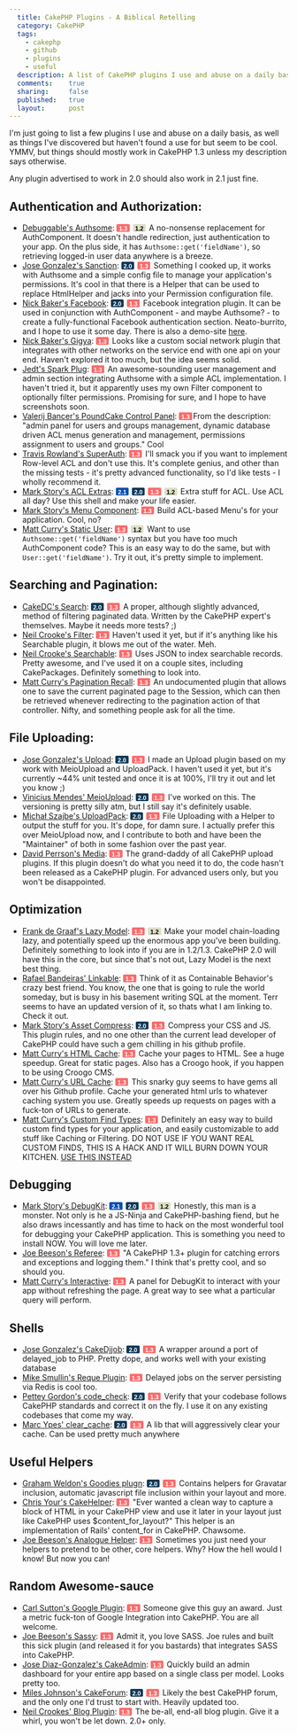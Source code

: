```yaml
---
  title: CakePHP Plugins - A Biblical Retelling
  category: CakePHP
  tags:
    - cakephp
    - github
    - plugins
    - useful
  description: A list of CakePHP plugins I use and abuse on a daily basis, as well as things I've discovered but haven't found a use for but seem to be cool.
  comments:    true
  sharing:     false
  published:   true
  layout:      post
---
```


I'm just going to list a few plugins I use and abuse on a daily basis, as well as things I've discovered but haven't found a use for but seem to be cool. YMMV, but things should mostly work in CakePHP 1.3 unless my description says otherwise.

Any plugin advertised to work in 2.0 should also work in 2.1 just fine.

## Authentication and Authorization:

- [Debuggable's Authsome](https://github.com/felixge/cakephp-authsome): <a href="https://github.com/felixge/cakephp-authsome" class="cake-version version-13">1.3</a> <a href="https://github.com/felixge/cakephp-authsome" class="cake-version version-12">1.2</a> A no-nonsense replacement for AuthComponent. It doesn't handle redirection, just authentication to your app. On the plus side, it has `Authsome::get('fieldName')`, so retrieving logged-in user data anywhere is a breeze.
- [Jose Gonzalez's Sanction](https://github.com/josegonzalez/sanction): <a href="https://github.com/josegonzalez/sanction/tree/2.0" class="cake-version version-20">2.0</a> <a href="https://github.com/josegonzalez/sanction" class="cake-version version-13">1.3</a> Something I cooked up, it works with Authsome and a simple config file to manage your application's permissions. It's cool in that there is a Helper that can be used to replace HtmlHelper and jacks into your Permission configuration file.
- [Nick Baker's Facebook](https://github.com/webtechnick/CakePHP-Facebook-Plugin): <a href="https://github.com/webtechnick/CakePHP-Facebook-Plugin/tree/cakephp2.0" class="cake-version version-20">2.0</a> <a href="https://github.com/webtechnick/CakePHP-Facebook-Plugin" class="cake-version version-13">1.3</a> Facebook integration plugin. It can be used in conjunction with AuthComponent - and maybe Authsome? - to create a fully-functional Facebook authentication section. Neato-burrito, and I hope to use it some day. There is also a demo-site [here](http://facebook.webtechnick.com/).
- [Nick Baker's Gigya](https://github.com/webtechnick/CakePHP-Gigya-Plugin): <a href="https://github.com/webtechnick/CakePHP-Gigya-Plugin" class="cake-version version-13">1.3</a> Looks like a custom social network plugin that integrates with other networks on the service end with one api on your end. Haven't explored it too much, but the idea seems solid.
- [Jedt's Spark Plug](https://github.com/jedt/spark_plug): <a href="https://github.com/jedt/spark_plug" class="cake-version version-13">1.3</a> An awesome-sounding user management and admin section integrating Authsome with a simple ACL implementation. I haven't tried it, but it apparently uses my own Filter component to optionally filter permissions. Promising for sure, and I hope to have screenshots soon.
- [Valerij Bancer's PoundCake Control Panel](http://sourceforge.net/projects/bancer/): <a href="http://sourceforge.net/projects/bancer/" class="cake-version version-13">1.3</a>From the description: "admin panel for users and groups management, dynamic database driven ACL menus generation and management, permissions assignment to users and groups."  Cool
- [Travis Rowland's SuperAuth](https://github.com/Theaxiom/SuperAuth): <a href="https://github.com/Theaxiom/SuperAuth" class="cake-version version-13">1.3</a> I'll smack you if you want to implement Row-level ACL and don't use this. It's complete genius, and other than the missing tests - it's pretty advanced functionality, so I'd like tests - I wholly recommend it.
- [Mark Story's ACL Extras](https://github.com/markstory/acl_extras): <a href="https://github.com/markstory/acl_extras" class="cake-version version-21">2.1</a> <a href="https://github.com/markstory/acl_extras/tree/2.0" class="cake-version version-20">2.0</a> <a href="https://github.com/markstory/acl_extras/tree/1.3" class="cake-version version-13">1.3</a> <a href="https://github.com/markstory/acl_extras/tree/1.0" class="cake-version version-12">1.2</a> Extra stuff for ACL. Use ACL all day? Use this shell and make your life easier.
- [Mark Story's Menu Component](https://github.com/markstory/cakephp_menu_component): <a href="https://github.com/markstory/cakephp_menu_component" class="cake-version version-13">1.3</a> Build ACL-based Menu's for your application. Cool, no?
- [Matt Curry's Static User](https://github.com/mcurry/cakephp_static_user): <a href="https://github.com/mcurry/cakephp_static_user" class="cake-version version-13">1.3</a> <a href="https://github.com/mcurry/cakephp_static_user" class="cake-version version-12">1.2</a> Want to use `Authsome::get('fieldName')` syntax but you have too much AuthComponent code? This is an easy way to do the same, but with `User::get('fieldName')`. Try it out, it's pretty simple to implement.

## Searching and Pagination:

- [CakeDC's Search](https://github.com/CakeDC/Search): <a href="https://github.com/CakeDC/search/tree/2.0" class="cake-version version-20">2.0</a> <a href="https://github.com/CakeDC/search/tree/1.3" class="cake-version version-13">1.3</a> A proper, although slightly advanced, method of filtering paginated data. Written by the CakePHP expert's themselves. Maybe it needs more tests? ;)
- [Neil Crooke's Filter](https://github.com/neilcrookes/filter): <a href="https://github.com/neilcrookes/filter" class="cake-version version-13">1.3</a> Haven't used it yet, but if it's anything like his Searchable plugin, it blows me out of the water. Meh.
- [Neil Crooke's Searchable](https://github.com/neilcrookes/searchable): <a href="https://github.com/neilcrookes/searchable" class="cake-version version-13">1.3</a> Uses JSON to index searchable records. Pretty awesome, and I've used it on a couple sites, including CakePackages. Definitely something to look into.
- [Matt Curry's Pagination Recall](https://github.com/mcurry/pagination_recall): <a href="https://github.com/mcurry/pagination_recall" class="cake-version version-13">1.3</a> An undocumented plugin that allows one to save the current paginated page to the Session, which can then be retrieved whenever redirecting to the pagination action of that controller. Nifty, and something people ask for all the time.

## File Uploading:

- [Jose Gonzalez's Upload](https://github.com/josegonzalez/upload): <a href="https://github.com/josegonzalez/upload/tree/2.0" class="cake-version version-20">2.0</a> <a href="https://github.com/josegonzalez/upload" class="cake-version version-13">1.3</a> I made an Upload plugin based on my work with MeioUpload and UploadPack. I haven't used it yet, but it's currently ~44% unit tested and once it is at 100%, I'll try it out and let you know ;)
- [Vinicius Mendes' MeioUpload](https://github.com/jrbasso/MeioUpload): <a href="https://github.com/jrbasso/MeioUpload" class="cake-version version-20">2.0</a> <a href="https://github.com/jrbasso/MeioUpload/tree/3.0" class="cake-version version-13">1.3</a> I've worked on this. The versioning is pretty silly atm, but I still say it's definitely usable.
- [Michał Szajbe's UploadPack](https://github.com/szajbus/uploadpack): <a href="https://github.com/szajbus/uploadpack" class="cake-version version-20">2.0</a> <a href="https://github.com/szajbus/uploadpack/tree/ee60f66fe7e09ad313fddd9c9ca168ea744c92aa" class="cake-version version-13">1.3</a> File Uploading with a Helper to output the stuff for you. It's dope, for damn sure. I actually prefer this over MeioUpload now, and I contribute to both and have been the "Maintainer" of both in some fashion over the past year.
- [David Perrson's Media](https://github.com/davidpersson/media): <a href="https://github.com/davidpersson/media" class="cake-version version-13">1.3</a> The grand-daddy of all CakePHP upload plugins. If this plugin doesn't do what you need it to do, the code hasn't been released as a CakePHP plugin. For advanced users only, but you won't be disappointed.

## Optimization

- [Frank de Graaf's Lazy Model](https://github.com/Phally/lazy_model): <a href="https://github.com/Phally/lazy_model" class="cake-version version-13">1.3</a> <a href="https://github.com/Phally/lazy_model" class="cake-version version-12">1.2</a> Make your model chain-loading lazy, and potentially speed up the enormous app you've been building. Definitely something to look into if you are in 1.2/1.3. CakePHP 2.0 will have this in the core, but since that's not out, Lazy Model is the next best thing.
- [Rafael Bandeiras' Linkable](https://github.com/Terr/linkable): <a href="https://github.com/Terr/linkable" class="cake-version version-13">1.3</a> Think of it as Containable Behavior's crazy best friend. You know, the one that is going to rule the world someday, but is busy in his basement writing SQL at the moment. Terr seems to have an updated version of it, so thats what I am linking to. Check it out.
- [Mark Story's Asset Compress](https://github.com/markstory/asset_compress): <a href="https://github.com/markstory/asset_compress" class="cake-version version-20">2.0</a> <a href="https://github.com/markstory/asset_compress/tree/1.3" class="cake-version version-13">1.3</a> Compress your CSS and JS. This plugin rules, and no one other than the current lead developer of CakePHP could have such a gem chilling in his github profile.
- [Matt Curry's HTML Cache](https://github.com/mcurry/html_cache): <a href="https://github.com/mcurry/html_cache" class="cake-version version-13">1.3</a> Cache your pages to HTML. See a huge speedup. Great for static pages. Also has a Croogo hook, if you happen to be using Croogo CMS.
- [Matt Curry's URL Cache](https://github.com/mcurry/url_cache): <a href="https://github.com/mcurry/url_cache" class="cake-version version-13">1.3</a> This snarky guy seems to have gems all over his Github profile. Cache your generated html urls to whatever caching system you use. Greatly speeds up requests on pages with a fuck-ton of URLs to generate.
- [Matt Curry's Custom Find Types](https://github.com/mcurry/find): <a href="https://github.com/mcurry/find" class="cake-version version-13">1.3</a> Definitely an easy way to build custom find types for your application, and easily customizable to add stuff like Caching or Filtering. DO NOT USE IF YOU WANT REAL CUSTOM FINDS, THIS IS A HACK AND IT WILL BURN DOWN YOUR KITCHEN. [USE THIS INSTEAD](https://github.com/josegonzalez/documentation/blob/master/03-good-cake/01-models.textile)

## Debugging

- [Mark Story's DebugKit](https://github.com/cakephp/debug_kit): <a href="https://github.com/cakephp/debug_kit" class="cake-version version-21">2.1</a> <a href="https://github.com/cakephp/debug_kit/tree/0b21dae47edef4a17d41f74fa72d2ed9c734b7c4" class="cake-version version-20">2.0</a> <a href="https://github.com/cakephp/debug_kit/tree/1.3" class="cake-version version-13">1.3</a> <a href="https://github.com/cakephp/debug_kit/tree/1.2" class="cake-version version-12">1.2</a> Honestly, this man is a monster. Not only is he a JS-Ninja and CakePHP-bashing fiend, but he also draws incessantly and has time to hack on the most wonderful tool for debugging your CakePHP application. This is something you need to install NOW. You will love me later.
- [Joe Beeson's Referee](https://github.com/joebeeson/referee): <a href="https://github.com/joebeeson/referee" class="cake-version version-13">1.3</a> "A CakePHP 1.3+ plugin for catching errors and exceptions and logging them." I think that's pretty cool, and so should you.
- [Matt Curry's Interactive](https://github.com/mcurry/interactive): <a href="https://github.com/mcurry/interactive" class="cake-version version-13">1.3</a> A panel for DebugKit to interact with your app without refreshing the page. A great way to see what a particular query will perform.

## Shells

- [Jose Gonzalez's CakeDjjob](https://github.com/josegonzalez/cake_djjob): <a href="https://github.com/josegonzalez/cake_djjob/tree/2.0" class="cake-version version-20">2.0</a> <a href="https://github.com/josegonzalez/cake_djjob" class="cake-version version-13">1.3</a> A wrapper around a port of delayed_job to PHP. Pretty dope, and works well with your existing database
- [Mike Smullin's Reque Plugin](https://github.com/mikesmullin/CakePHP-PHP-Resque-Plugin): <a href="https://github.com/mikesmullin/CakePHP-PHP-Resque-Plugin" class="cake-version version-13">1.3</a> Delayed jobs on the server persisting via Redis is cool too.
- [Pettey Gordon's code_check](https://github.com/petteyg/code_check): <a href="https://github.com/petteyg/code_check" class="cake-version version-20">2.0</a> <a href="https://github.com/petteyg/code_check/tree/1.x" class="cake-version version-13">1.3</a> Verify that your codebase follows CakePHP standards and correct it on the fly. I use it on any existing codebases that come my way.
- [Marc Ypes' clear_cache](https://github.com/ceeram/clear_cache): <a href="https://github.com/ceeram/clear_cache" class="cake-version version-20">2.0</a> <a href="https://github.com/ceeram/clear_cache/tree/1.3" class="cake-version version-13">1.3</a> A lib that will aggressively clear your cache. Can be used pretty much anywhere

## Useful Helpers

- [Graham Weldon's Goodies plugn](https://github.com/predominant/goodies): <a href="https://github.com/predominant/goodies" class="cake-version version-20">2.0</a> <a href="https://github.com/predominant/goodies/tree/1.3" class="cake-version version-13">1.3</a> Contains helpers for Gravatar inclusion, automatic javascript file inclusion within your layout and more.
- [Chris Your's CakeHelper](http://snipt.net/chrisyour/cakephp-content_for-capture-html-block-for-layout/): <a href="http://snipt.net/chrisyour/cakephp-content_for-capture-html-block-for-layout/" class="cake-version version-13">1.3</a> "Ever wanted a clean way to capture a block of HTML in your CakePHP view and use it later in your layout just like CakePHP uses $content_for_layout?" This helper is an implementation of Rails' content_for in CakePHP. Chawsome.
- [Joe Beeson's Analogue Helper](https://github.com/joebeeson/analogue): <a href="https://github.com/joebeeson/analogue" class="cake-version version-13">1.3</a> Sometimes you just need your helpers to pretend to be other, core helpers. Why? How the hell would I know! But now you can!

## Random Awesome-sauce

- [Carl Sutton's Google Plugin](https://github.com/dogmatic69/cakephp_google_plugin): <a href="https://github.com/dogmatic69/cakephp_google_plugin" class="cake-version version-13">1.3</a> Someone give this guy an award. Just a metric fuck-ton of Google Integration into CakePHP. You are all welcome.
- [Joe Beeson's Sassy](https://github.com/joebeeson/sassy): <a href="https://github.com/joebeeson/sassy" class="cake-version version-13">1.3</a> Admit it, you love SASS. Joe rules and built this sick plugin (and released it for you bastards) that integrates SASS into CakePHP.
- [Jose Diaz-Gonzalez's CakeAdmin](https://github.com/josegonzalez/cake_admin): <a href="https://github.com/josegonzalez/cake_admin" class="cake-version version-13">1.3</a> Quickly build an admin dashboard for your entire app based on a single class per model. Looks pretty too.
- [Miles Johnson's CakeForum](https://github.com/milesj/cake-forum): <a href="https://github.com/milesj/cake-forum" class="cake-version version-20">2.0</a> <a href="https://github.com/milesj/cake-forum/tree/2.x" class="cake-version version-13">1.3</a> Likely the best CakePHP forum, and the only one I'd trust to start with. Heavily updated too.
- [Neil Crookes' Blog Plugin](https://github.com/neilcrookes/CakePHP-Blog-Plugin): <a href="https://github.com/neilcrookes/CakePHP-Blog-Plugin" class="cake-version version-13">1.3</a> The be-all, end-all blog plugin. Give it a whirl, you won't be  let down. 2.0+ only.

<style>
.cake-version {
  border-radius: 2px;
  display: inline-block;
  font-family: Helvetica, arial, freesans, clean, sans-serif;
  font-size: 11px;
  font-weight: bold;
  padding: 2px 4px 0px 4px;
  margin-right: 2px;
  text-decoration: none;
}
.cake-version.version-21 {
  background-color: #0951AF;
}
.cake-version.version-20 {
  background-color: #0F3957;
}
.cake-version.version-13 {
  background-color: #FB6C6C;
}
.cake-version.version-12 {
  background-color: #DDDEC6;
  color: #000;
}
a.cake-version {
  color: #fff;
}
</style>
